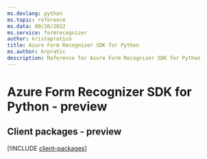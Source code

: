 ```yaml
---
ms.devlang: python
ms.topic: reference
ms.data: 09/20/2022
ms.service: formrecognizer
author: kristapratico
title: Azure Form Recognizer SDK for Python
ms.author: krpratic
description: Reference for Azure Form Recognizer SDK for Python
---
```

# Azure Form Recognizer SDK for Python - preview

## Client packages - preview
[!INCLUDE [client-packages](form-recognizer-client-index.md)]